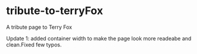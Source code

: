 # tribute-to-terryFox
A tribute page to Terry Fox

Update 1: added container width to make the page look more readeabe and clean.Fixed few typos.
